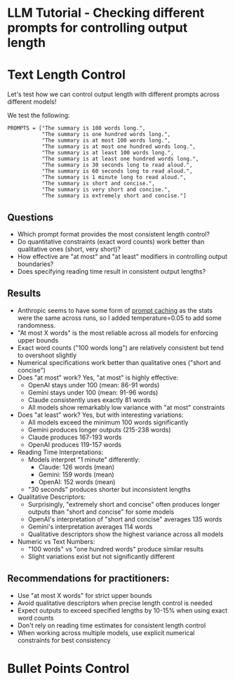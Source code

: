 # LLM Tutorial - Checking different prompts for controlling output length

# Text Length Control

Let's test how we can control output length with different prompts across different models!

We test the following:

```
PROMPTS = ["The summary is 100 words long.",
           "The summary is one hundred words long.",
           "The summary is at most 100 words long.",
           "The summary is at most one hundred words long.",
           "The summary is at least 100 words long.",
           "The summary is at least one hundred words long.",
           "The summary is 30 seconds long to read aloud.",
           "The summary is 60 seconds long to read aloud.",
           "The summary is 1 minute long to read aloud.",
           "The summary is short and concise.",
           "The summary is very short and concise.",
           "The summary is extremely short and concise."]
```

## Questions

- Which prompt format provides the most consistent length control?
- Do quantitative constraints (exact word counts) work better than qualitative ones (short, very short)?
- How effective are "at most" and "at least" modifiers in controlling output boundaries?
- Does specifying reading time result in consistent output lengths?

## Results

- Anthropic seems to have some form of [prompt caching](https://www.anthropic.com/news/prompt-caching) as the
  stats were the same across runs, so I added temperature=0.05 to add some randomness.
- "At most X words" is the most reliable across all models for enforcing upper bounds
- Exact word counts ("100 words long") are relatively consistent but tend to overshoot slightly
- Numerical specifications work better than qualitative ones ("short and concise")
- Does "at most" work? Yes, "at most" is highly effective:
  - OpenAI stays under 100 (mean: 86-91 words)
  - Gemini stays under 100 (mean: 91-96 words)
  - Claude consistently uses exactly 81 words
  - All models show remarkably low variance with "at most" constraints
- Does "at least" work? Yes, but with interesting variations:
  - All models exceed the minimum 100 words significantly
  - Gemini produces longer outputs (215-238 words)
  - Claude produces 167-193 words
  - OpenAI produces 119-157 words
- Reading Time Interpretations:
  - Models interpret "1 minute" differently:
      - Claude: 126 words (mean)
      - Gemini: 159 words (mean)
      - OpenAI: 152 words (mean)
  - "30 seconds" produces shorter but inconsistent lengths
- Qualitative Descriptors:
  - Surprisingly, "extremely short and concise" often produces longer outputs than "short and concise" for some models
  - OpenAI's interpretation of "short and concise" averages 135 words
  - Gemini's interpretation averages 114 words
  - Qualitative descriptors show the highest variance across all models
- Numeric vs Text Numbers:
  - "100 words" vs "one hundred words" produce similar results
  - Slight variations exist but not significantly different

## Recommendations for practitioners:
- Use "at most X words" for strict upper bounds
- Avoid qualitative descriptors when precise length control is needed
- Expect outputs to exceed specified lengths by 10-15% when using exact word counts
- Don't rely on reading time estimates for consistent length control
- When working across multiple models, use explicit numerical constraints for best consistency


# Bullet Points Control

